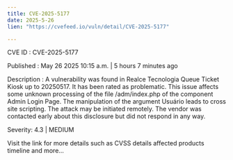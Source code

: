 ```yaml
---
title: CVE-2025-5177
date: 2025-5-26
lien: "https://cvefeed.io/vuln/detail/CVE-2025-5177"

---
```


CVE ID : CVE-2025-5177

Published :  May 26
2025
10:15 a.m. | 5 hours
7 minutes ago

Description : A vulnerability was found in Realce Tecnologia Queue Ticket Kiosk up to 20250517. It has been rated as problematic. This issue affects some unknown processing of the file /adm/index.php of the component Admin Login Page. The manipulation of the argument Usuário leads to cross site scripting. The attack may be initiated remotely. The vendor was contacted early about this disclosure but did not respond in any way.

Severity: 4.3 | MEDIUM

Visit the link for more details
such as CVSS details
affected products
timeline
and more...
